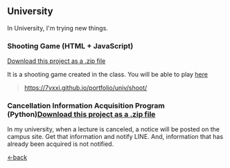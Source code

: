 ## University

In University, I'm trying new things.

### Shooting Game (HTML + JavaScript)
<a class="zip_download_link" href="https://github.com/7vXXi/portfolio/raw/master/univ/shooting.zip">Download this project as a .zip file</a>

It is a shooting game created in the class.
You will be able to play [here](https://7vxxi.github.io/portfolio/univ/shoot/)
>https://7vxxi.github.io/portfolio/univ/shoot/


### Cancellation Information Acquisition Program (Python)<a class="zip_download_link" href="https://github.com/7vXXi/portfolio/raw/master/univ/notify.zip">Download this project as a .zip file</a>

In my university, when a lecture is canceled, a notice will be posted on the campus site.
Get that information and notify LINE. And, information that has already been acquired is not notified.


[←back](https://7vxxi.github.io/portfolio/)

